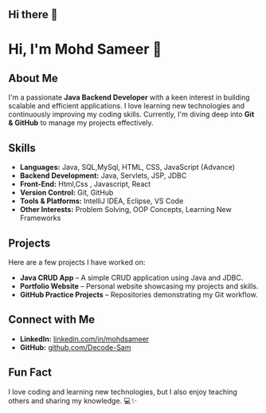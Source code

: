 ## Hi there 👋

# Hi, I'm Mohd Sameer 👋

## About Me
I'm a passionate **Java Backend Developer** with a keen interest in building scalable and efficient applications. I love learning new technologies and continuously improving my coding skills. Currently, I'm diving deep into **Git & GitHub** to manage my projects effectively.

## Skills
- **Languages:** Java, SQL,MySql, HTML, CSS, JavaScript (Advance)
- **Backend Development:** Java, Servlets, JSP, JDBC
- **Front-End:** Html,Css , Javascript, React
- **Version Control:** Git, GitHub
- **Tools & Platforms:** IntelliJ IDEA, Eclipse, VS Code
- **Other Interests:** Problem Solving, OOP Concepts, Learning New Frameworks

## Projects
Here are a few projects I have worked on:
- **Java CRUD App** – A simple CRUD application using Java and JDBC.
- **Portfolio Website** – Personal website showcasing my projects and skills.
- **GitHub Practice Projects** – Repositories demonstrating my Git workflow.

## Connect with Me
- **LinkedIn:** [linkedin.com/in/mohdsameer](https://www.linkedin.com/in/mohammad-sameer-158106278?utm_source=share&utm_campaign=share_via&utm_content=profile&utm_medium=android_app)  
- **GitHub:** [github.com/Decode-Sam](https://github.com/Decode-Sam)  

## Fun Fact
I love coding and learning new technologies, but I also enjoy teaching others and sharing my knowledge. 💻✨
